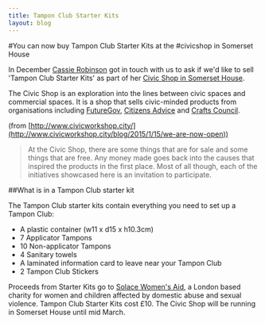 ```yaml
---
title: Tampon Club Starter Kits
layout: blog
---
```


#You can now buy Tampon Club Starter Kits at the #civicshop in Somerset House

In December [Cassie Robinson](http://twitter.com/CassieRobinson) got in touch with us to ask if we'd like to sell 'Tampon Club Starter Kits' as part of her [Civic Shop in Somerset House](http://www.civicworkshop.city/civic-shop/).

The Civic Shop is an exploration into the lines between civic spaces and commercial spaces. It is a shop that sells civic-minded products from organisations including [FutureGov](http://wearefuturegov.com/), [Citizens Advice](http://www.citizensadvice.org.uk/) and [Crafts Council](http://www.craftscouncil.org.uk/).

(from [http://www.civicworkshop.city/](http://www.civicworkshop.city/blog/2015/1/15/we-are-now-open))

>At the Civic Shop, there are some things that are for sale and some things that are free. Any money made goes back into the causes that inspired the products in the first place. Most of all though, each of the initiatives showcased here is an invitation to participate.

##What is in a Tampon Club starter kit

The Tampon Club starter kits contain everything you need to set up a Tampon Club:

- A plastic container (w11 x d15 x h10.3cm)
- 7 Applicator Tampons
- 10 Non-applicator Tampons
- 4 Sanitary towels
- A laminated information card to leave near your Tampon Club
- 2 Tampon Club Stickers

Proceeds from Starter Kits go to [Solace Women's Aid](http://www.solacewomensaid.org/), a London based charity for women and children affected by domestic abuse and sexual violence. Tampon Club Starter Kits cost £10. The Civic Shop will be running in Somerset House until mid March.
